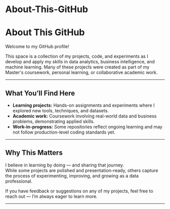 # About-This-GitHub

# About This GitHub

Welcome to my GitHub profile!  

This space is a collection of my projects, code, and experiments as I develop and apply my skills in data analytics, business intelligence, and machine learning. Many of these projects were created as part of my Master's coursework, personal learning, or collaborative academic work.

---

## What You’ll Find Here

- **Learning projects:** Hands-on assignments and experiments where I explored new tools, techniques, and datasets.
- **Academic work:** Coursework involving real-world data and business problems, demonstrating applied skills.
- **Work-in-progress:** Some repositories reflect ongoing learning and may not follow production-level coding standards yet.

---

## Why This Matters

I believe in learning by doing — and sharing that journey.  
While some projects are polished and presentation-ready, others capture the process of experimenting, improving, and growing as a data professional.

If you have feedback or suggestions on any of my projects, feel free to reach out — I’m always eager to learn more.

---


